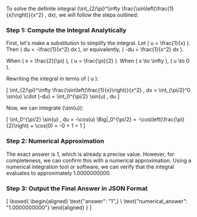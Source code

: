 To solve the definite integral \(\int_{2/\pi}^\infty \frac{\sin\left(\frac{1}{x}\right)}{x^2} \, dx\), we will follow the steps outlined:

### Step 1: Compute the Integral Analytically

First, let's make a substitution to simplify the integral. Let \( u = \frac{1}{x} \). Then \( du = -\frac{1}{x^2} dx \), or equivalently, \( -du = \frac{1}{x^2} dx \).

When \( x = \frac{2}{\pi} \), \( u = \frac{\pi}{2} \). When \( x \to \infty \), \( u \to 0 \).

Rewriting the integral in terms of \( u \):

\[
\int_{2/\pi}^\infty \frac{\sin\left(\frac{1}{x}\right)}{x^2} \, dx = \int_{\pi/2}^0 \sin(u) \cdot (-du) = \int_0^{\pi/2} \sin(u) \, du
\]

Now, we can integrate \(\sin(u)\):

\[
\int_0^{\pi/2} \sin(u) \, du = -\cos(u) \Big|_0^{\pi/2} = -\cos\left(\frac{\pi}{2}\right) + \cos(0) = -0 + 1 = 1
\]

### Step 2: Numerical Approximation

The exact answer is 1, which is already a precise value. However, for completeness, we can confirm this with a numerical approximation. Using a numerical integration tool or software, we can verify that the integral evaluates to approximately 1.0000000000.

### Step 3: Output the Final Answer in JSON Format

\[
\boxed{
\begin{aligned}
\text{"answer": "1",} \\
\text{"numerical_answer": "1.0000000000"}
\end{aligned}
}
\]